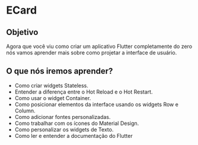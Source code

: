 

# ECard

## Objetivo

Agora que você viu como criar um aplicativo Flutter completamente do zero nós vamos aprender mais sobre como projetar a interface de usuário.

## O que nós iremos aprender?

* Como criar widgets Stateless.
* Entender a diferença entre o Hot Reload e o Hot Restart.
* Como usar o widget Container.
* Como posicionar elementos da interface usando os widgets Row e Column.
* Como adicionar fontes personalizadas.
* Como trabalhar com os ícones do Material Design.
* Como personalizar os widgets de Texto.
* Como ler e entender a documentação do Flutter

